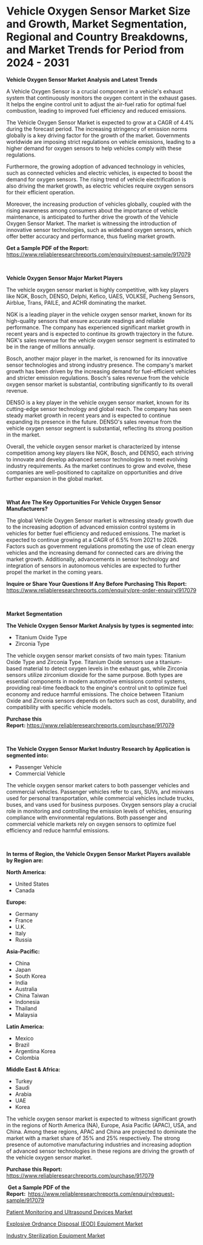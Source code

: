 <p><h1>Vehicle Oxygen Sensor Market Size and Growth, Market Segmentation, Regional and Country Breakdowns, and Market Trends for Period from 2024 -  2031</h1></p><p><strong>Vehicle Oxygen Sensor Market Analysis and Latest Trends</strong></p>
<p><p>A Vehicle Oxygen Sensor is a crucial component in a vehicle's exhaust system that continuously monitors the oxygen content in the exhaust gases. It helps the engine control unit to adjust the air-fuel ratio for optimal fuel combustion, leading to improved fuel efficiency and reduced emissions.</p><p>The Vehicle Oxygen Sensor Market is expected to grow at a CAGR of 4.4% during the forecast period. The increasing stringency of emission norms globally is a key driving factor for the growth of the market. Governments worldwide are imposing strict regulations on vehicle emissions, leading to a higher demand for oxygen sensors to help vehicles comply with these regulations.</p><p>Furthermore, the growing adoption of advanced technology in vehicles, such as connected vehicles and electric vehicles, is expected to boost the demand for oxygen sensors. The rising trend of vehicle electrification is also driving the market growth, as electric vehicles require oxygen sensors for their efficient operation.</p><p>Moreover, the increasing production of vehicles globally, coupled with the rising awareness among consumers about the importance of vehicle maintenance, is anticipated to further drive the growth of the Vehicle Oxygen Sensor Market. The market is witnessing the introduction of innovative sensor technologies, such as wideband oxygen sensors, which offer better accuracy and performance, thus fueling market growth.</p></p>
<p><strong>Get a Sample PDF of the Report:&nbsp;</strong> <a href="https://www.reliableresearchreports.com/enquiry/request-sample/917079">https://www.reliableresearchreports.com/enquiry/request-sample/917079</a></p>
<p>&nbsp;</p>
<p><strong>Vehicle Oxygen Sensor Major Market Players</strong></p>
<p><p>The vehicle oxygen sensor market is highly competitive, with key players like NGK, Bosch, DENSO, Delphi, Kefico, UAES, VOLKSE, Pucheng Sensors, Airblue, Trans, PAILE, and ACHR dominating the market.</p><p>NGK is a leading player in the vehicle oxygen sensor market, known for its high-quality sensors that ensure accurate readings and reliable performance. The company has experienced significant market growth in recent years and is expected to continue its growth trajectory in the future. NGK's sales revenue for the vehicle oxygen sensor segment is estimated to be in the range of millions annually.</p><p>Bosch, another major player in the market, is renowned for its innovative sensor technologies and strong industry presence. The company's market growth has been driven by the increasing demand for fuel-efficient vehicles and stricter emission regulations. Bosch's sales revenue from the vehicle oxygen sensor market is substantial, contributing significantly to its overall revenue.</p><p>DENSO is a key player in the vehicle oxygen sensor market, known for its cutting-edge sensor technology and global reach. The company has seen steady market growth in recent years and is expected to continue expanding its presence in the future. DENSO's sales revenue from the vehicle oxygen sensor segment is substantial, reflecting its strong position in the market.</p><p>Overall, the vehicle oxygen sensor market is characterized by intense competition among key players like NGK, Bosch, and DENSO, each striving to innovate and develop advanced sensor technologies to meet evolving industry requirements. As the market continues to grow and evolve, these companies are well-positioned to capitalize on opportunities and drive further expansion in the global market.</p></p>
<p>&nbsp;</p>
<p><strong>What Are The Key Opportunities For Vehicle Oxygen Sensor Manufacturers?</strong></p>
<p><p>The global Vehicle Oxygen Sensor market is witnessing steady growth due to the increasing adoption of advanced emission control systems in vehicles for better fuel efficiency and reduced emissions. The market is expected to continue growing at a CAGR of 6.5% from 2021 to 2026. Factors such as government regulations promoting the use of clean energy vehicles and the increasing demand for connected cars are driving the market growth. Additionally, advancements in sensor technology and integration of sensors in autonomous vehicles are expected to further propel the market in the coming years.</p></p>
<p><strong>Inquire or Share Your Questions If Any Before Purchasing This Report:</strong> <a href="https://www.reliableresearchreports.com/enquiry/pre-order-enquiry/917079">https://www.reliableresearchreports.com/enquiry/pre-order-enquiry/917079</a></p>
<p>&nbsp;</p>
<p><strong>Market Segmentation</strong></p>
<p><strong>The Vehicle Oxygen Sensor Market Analysis by types is segmented into:</strong></p>
<p><ul><li>Titanium Oxide Type</li><li>Zirconia Type</li></ul></p>
<p><p>The vehicle oxygen sensor market consists of two main types: Titanium Oxide Type and Zirconia Type. Titanium Oxide sensors use a titanium-based material to detect oxygen levels in the exhaust gas, while Zirconia sensors utilize zirconium dioxide for the same purpose. Both types are essential components in modern automotive emissions control systems, providing real-time feedback to the engine's control unit to optimize fuel economy and reduce harmful emissions. The choice between Titanium Oxide and Zirconia sensors depends on factors such as cost, durability, and compatibility with specific vehicle models.</p></p>
<p><strong>Purchase this Report:&nbsp;</strong><a href="https://www.reliableresearchreports.com/purchase/917079">https://www.reliableresearchreports.com/purchase/917079</a></p>
<p>&nbsp;</p>
<p><strong>The Vehicle Oxygen Sensor Market Industry Research by Application is segmented into:</strong></p>
<p><ul><li>Passenger Vehicle</li><li>Commercial Vehicle</li></ul></p>
<p><p>The vehicle oxygen sensor market caters to both passenger vehicles and commercial vehicles. Passenger vehicles refer to cars, SUVs, and minivans used for personal transportation, while commercial vehicles include trucks, buses, and vans used for business purposes. Oxygen sensors play a crucial role in monitoring and controlling the emission levels of vehicles, ensuring compliance with environmental regulations. Both passenger and commercial vehicle markets rely on oxygen sensors to optimize fuel efficiency and reduce harmful emissions.</p></p>
<p>&nbsp;</p>
<p><strong>In terms of Region, the Vehicle Oxygen Sensor Market Players available by Region are:</strong></p>
<p>
    <p> <strong> North America: </strong>
        <ul>
            <li>United States</li>
            <li>Canada</li>
        </ul>
        </p> 
    <p> <strong> Europe: </strong>
        <ul>
            <li>Germany</li>
            <li>France</li>
            <li>U.K.</li>
            <li>Italy</li>
            <li>Russia</li>
        </ul>
        </p> 
    <p> <strong> Asia-Pacific: </strong>
        <ul>
            <li>China</li>
            <li>Japan</li>
            <li>South Korea</li>
            <li>India</li>
            <li>Australia</li>
            <li>China Taiwan</li>
            <li>Indonesia</li>
            <li>Thailand</li>
            <li>Malaysia</li>
        </ul>
        </p> 
    <p> <strong> Latin America: </strong>
        <ul>
            <li>Mexico</li>
            <li>Brazil</li>
            <li>Argentina Korea</li>
            <li>Colombia</li>
        </ul>
        </p> 
    <p> <strong> Middle East & Africa: </strong>
        <ul>
            <li>Turkey</li>
            <li>Saudi</li>
            <li>Arabia</li>
            <li>UAE</li>
            <li>Korea</li>
        </ul>
    </p>
    </p>
<p><p>The vehicle oxygen sensor market is expected to witness significant growth in the regions of North America (NA), Europe, Asia Pacific (APAC), USA, and China. Among these regions, APAC and China are projected to dominate the market with a market share of 35% and 25% respectively. The strong presence of automotive manufacturing industries and increasing adoption of advanced sensor technologies in these regions are driving the growth of the vehicle oxygen sensor market.</p></p>
<p><strong>Purchase this Report: </strong><a href="https://www.reliableresearchreports.com/purchase/917079">https://www.reliableresearchreports.com/purchase/917079</a></p>
<p>&nbsp;<strong>Get a Sample PDF of the Report:&nbsp;&nbsp;</strong><a href="https://www.reliableresearchreports.com/enquiry/request-sample/917079">https://www.reliableresearchreports.com/enquiry/request-sample/917079</a></p>
<p><strong></strong></p>
<p><p><a href="https://view.publitas.com/reportprime-1/patient-monitoring-and-ultrasound-devices-market-size-growth-outlook-from-2023-to-2030-projecting-at-markets-trends-analysis-by-application-regional-outlook-and-revenue/">Patient Monitoring and Ultrasound Devices Market</a></p><p><a href="https://view.publitas.com/reportprime-1/decoding-the-explosive-ordnance-disposal-eod-equipment-market-a-deep-dive-into-the-latest-market-trends-market-segmentation-and-competitive-analysis/">Explosive Ordnance Disposal (EOD) Equipment Market</a></p><p><a href="https://view.publitas.com/reportprime-1/industry-sterilization-equipment-market-offers-provide-insightful-data-for-the-time-period-from-2023-to-2030-and-also-provide-analysis-based-on-application-type-and-region/">Industry Sterilization Equipment Market</a></p></p>